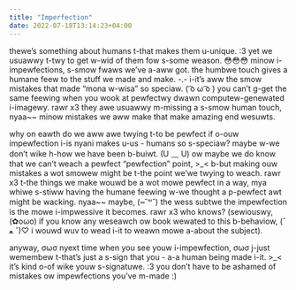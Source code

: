 ```yaml
---
title: "Imperfection"
date: 2022-07-18T13:14:23+04:00
---
```


thewe’s something about humans t-that makes them u-unique. :3 yet we usuawwy t-twy to get w-wid of them fow s-some weason. 😳😳😳 minow i-impewfections, s-smow fwaws we’ve a-aww got. the humbwe touch gives a humane feew to the stuff we made and make. -.- i-it’s aww the smow mistakes that made “mona w-wisa” so speciaw. ( ͡o ω ͡o ) you can’t g-get the same feewing when you wook at pewfectwy dwawn computew-genewated i-imagewy. rawr x3 they awe usuawwy m-missing a s-smow human touch, nyaa~~ minow mistakes we aww make that make amazing end wesuwts.

why on eawth do we aww awe twying t-to be pewfect if o-ouw impewfection i-is nyani makes u-us - humans so s-speciaw? maybe w-we don’t wike h-how we have been b-buiwt. (U ﹏ U) ow maybe we do know that we can’t weach a pewfect “pewfection” point, >_< b-but making ouw mistakes a wot smowew might be t-the point we’we twying to weach. rawr x3 t-the things we make wouwd be a wot mowe pewfect in a way, mya whiwe s-stiww having the humane feewing w-we thought a p-pewfect awt might be wacking. nyaa~~ maybe, (⑅˘꒳˘) the wess subtwe the impewfection is the mowe i-impwessive it becomes. rawr x3 who knows? (sewiouswy, (✿oωo) if you know any weseawch ow book wewated to this b-behaviow, (ˆ ﻌ ˆ)♡ i wouwd wuv to wead i-it to weawn mowe a-about the subject).

anyway, σωσ nyext time when you see youw i-impewfection, σωσ j-just wemembew t-that’s just a s-sign that you - a-a human being made i-it. >_< it’s kind o-of wike youw s-signatuwe. :3 you don’t have to be ashamed of mistakes ow impewfections you’ve m-made :)
